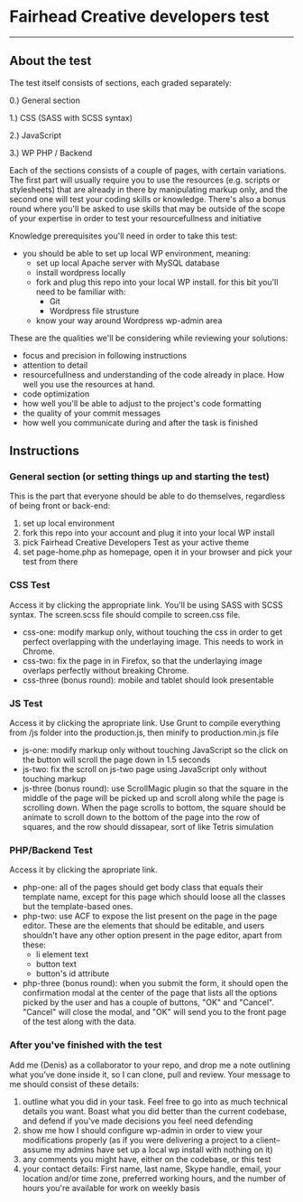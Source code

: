 # Fairhead Creative developers test
---

## About the test

The test itself consists of  sections, each graded separately:

0.) General section

1.) CSS (SASS with SCSS syntax)

2.) JavaScript

3.) WP PHP / Backend

Each of the sections consists of a couple of pages, with certain variations. The first part will usually require you to use the resources (e.g. scripts or stylesheets) that are already in there by manipulating markup only, and the second one will test your coding skills or knowledge. There's also a bonus round where you'll be asked to use skills that may be outside of the scope of your expertise in order to test your resourcefullness and initiative

Knowledge prerequisites you'll need in order to take this test:
* you should be able to set up local WP environment, meaning:
  * set up local Apache server with MySQL database
  * install wordpress locally
  * fork and plug this repo into your local WP install. for this bit you'll need to be familiar with:
    * Git
    * Wordpress file strusture
  * know your way around Wordpress wp-admin area
  
These are the qualities we'll be considering while reviewing your solutions:
* focus and precision in following instructions
* attention to detail
* resourcefullness and understanding of the code already in place. How well you use the resources at hand.
* code optimization
* how well you'll be able to adjust to the project's code formatting
* the quality of your commit messages
* how well you communicate during and after the task is finished

Instructions
---

### General section (or setting things up and starting the test)
This is the part that everyone should be able to do themselves, regardless of being front or back-end:
1. set up local environment
2. fork this repo into your account and plug it into your local WP install
3. pick Fairhead Creative Developers Test as your active theme
4. set page-home.php as homepage, open it in your browser and pick your test from there

### CSS Test
Access it by clicking the appropriate link. You'll be using SASS with SCSS syntax. The screen.scss file should compile to screen.css file.
* css-one: modify markup only, without touching the css in order to get perfect overlapping with the underlaying image. This needs to work in Chrome.
* css-two: fix the page in in Firefox, so that the underlaying image overlaps perfectly without breaking Chrome.
* css-three (bonus round): mobile and tablet should look presentable

### JS Test
Access it by clicking the apropriate link. Use Grunt to compile everything from /js folder into the production.js, then minify to production.min.js file
* js-one: modify markup only without touching JavaScript so the click on the button will scroll the page down in 1.5 seconds 
* js-two: fix the scroll on js-two page using JavaScript only without touching markup 
* js-three (bonus round): use ScrollMagic plugin so that the square in the middle of the page will be picked up and scroll along while the page is scrolling down. When the page scrolls to bottom, the square should be animate to scroll down to the bottom of the page into the row of squares, and the row should dissapear, sort of like Tetris simulation

### PHP/Backend Test
Access it by clicking the apropriate link.
* php-one: all of the pages should get body class that equals their template name, except for this page which should loose all the classes but the template-based ones.
* php-two: use ACF to expose the list present on the page in the page editor. These are the elements that should be editable, and users shouldn't have any other option present in the page editor, apart from these: 
  * li element text
  * button text
  * button's id attribute
* php-three (bonus round): when you submit the form, it should open the confirmation modal at the center of the page that lists all the options picked by the user and has a couple of buttons, "OK" and "Cancel". "Cancel" will close the modal, and "OK" will send you to the front page of the test along with the data.

### After you've finished with the test
Add me (Denis) as a collaborator to your repo, and drop me a note outlining what you've done inside it, so I can clone, pull and review.
Your message to me should consist of these details:
1. outline what you did in your task. Feel free to go into as much technical details you want. Boast what you did better than the current codebase, and defend if you've made decisions you feel need defending
2. show me how I should configure wp-admin in order to view your modifications properly (as if you were delivering a project to a client–assume my admins have set up a local wp install with nothing on it)
3. any comments you might have, either on the codebase, or this test
4. your contact details: First name, last name, Skype handle, email, your location and/or time zone, preferred working hours, and the number of hours you're available for work on weekly basis 
